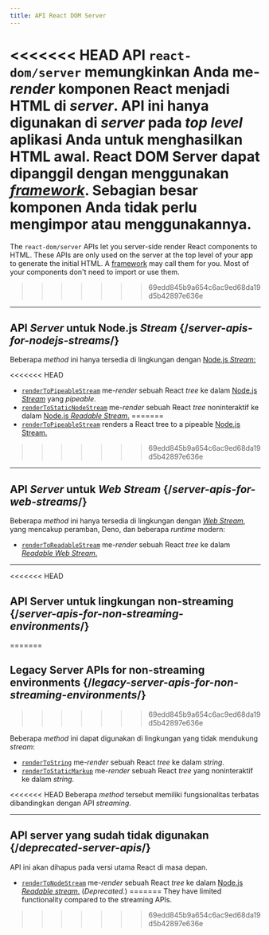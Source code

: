 ```yaml
---
title: API React DOM Server
---
```


<Intro>

<<<<<<< HEAD
API `react-dom/server` memungkinkan Anda me-*render* komponen React menjadi HTML di *server*. API ini hanya digunakan di *server* pada *top level* aplikasi Anda untuk menghasilkan HTML awal. React DOM Server dapat dipanggil dengan menggunakan [*framework*](/learn/start-a-new-react-project#production-grade-react-frameworks). Sebagian besar komponen Anda tidak perlu mengimpor atau menggunakannya.
=======
The `react-dom/server` APIs let you server-side render React components to HTML. These APIs are only used on the server at the top level of your app to generate the initial HTML. A [framework](/learn/start-a-new-react-project#production-grade-react-frameworks) may call them for you. Most of your components don't need to import or use them.
>>>>>>> 69edd845b9a654c6ac9ed68da19d5b42897e636e

</Intro>

---

## API *Server* untuk Node.js *Stream* {/*server-apis-for-nodejs-streams*/}

Beberapa *method* ini hanya tersedia di lingkungan dengan [Node.js *Stream*:](https://nodejs.org/api/stream.html)

<<<<<<< HEAD
* [`renderToPipeableStream`](/reference/react-dom/server/renderToPipeableStream) me-*render* sebuah React *tree* ke dalam [Node.js *Stream*](https://nodejs.org/api/stream.html) yang *pipeable*.
* [`renderToStaticNodeStream`](/reference/react-dom/server/renderToStaticNodeStream) me-*render* sebuah React *tree* noninteraktif ke dalam [Node.js *Readable Stream*.](https://nodejs.org/api/stream.html#readable-streams)
=======
* [`renderToPipeableStream`](/reference/react-dom/server/renderToPipeableStream) renders a React tree to a pipeable [Node.js Stream.](https://nodejs.org/api/stream.html)
>>>>>>> 69edd845b9a654c6ac9ed68da19d5b42897e636e

---

## API *Server* untuk *Web Stream* {/*server-apis-for-web-streams*/}

Beberapa *method* ini hanya tersedia di lingkungan dengan [*Web Stream*](https://developer.mozilla.org/en-US/docs/Web/API/Streams_API), yang mencakup peramban, Deno, dan beberapa *runtime* modern:

* [`renderToReadableStream`](/reference/react-dom/server/renderToReadableStream) me-*render* sebuah React *tree* ke dalam [*Readable Web Stream*.](https://developer.mozilla.org/en-US/docs/Web/API/ReadableStream)

---

<<<<<<< HEAD
## API Server untuk lingkungan non-streaming {/*server-apis-for-non-streaming-environments*/}
=======
## Legacy Server APIs for non-streaming environments {/*legacy-server-apis-for-non-streaming-environments*/}
>>>>>>> 69edd845b9a654c6ac9ed68da19d5b42897e636e

Beberapa *method* ini dapat digunakan di lingkungan yang tidak mendukung *stream*:

* [`renderToString`](/reference/react-dom/server/renderToString) me-*render* sebuah React *tree* ke dalam *string*.
* [`renderToStaticMarkup`](/reference/react-dom/server/renderToStaticMarkup) me-*render* sebuah React *tree* yang noninteraktif ke dalam *string*.

<<<<<<< HEAD
Beberapa *method* tersebut memiliki fungsionalitas terbatas dibandingkan dengan API *streaming*.

---

## API server yang sudah tidak digunakan {/*deprecated-server-apis*/}

<Deprecated>

API ini akan dihapus pada versi utama React di masa depan.

</Deprecated>

* [`renderToNodeStream`](/reference/react-dom/server/renderToNodeStream) me-*render* sebuah React *tree* ke dalam [Node.js *Readable stream*.](https://nodejs.org/api/stream.html#readable-streams) (*Deprecated*.)
=======
They have limited functionality compared to the streaming APIs.
>>>>>>> 69edd845b9a654c6ac9ed68da19d5b42897e636e
